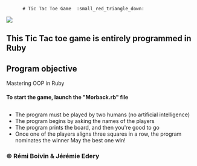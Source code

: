          # Tic Tac Toe Game  :small_red_triangle_down:
<img src="https://user-images.githubusercontent.com/40149119/42834154-90e47960-89f6-11e8-9847-1766079d52b8.jpg"></img></br>
## This Tic Tac toe game is entirely programmed in Ruby</br>
## Program objective
Mastering OOP in Ruby
#### To start the game, launch the "Morback.rb" file
##
   * The program must be played by two humans (no artificial intelligence)
   * The program begins by asking the names of the players
   * The program prints the board, and then you're good to go
   * Once one of the players aligns three squares in a row, the program nominates the winner 
May the best one win!
### :copyright: Rémi Boivin & Jérémie Edery
